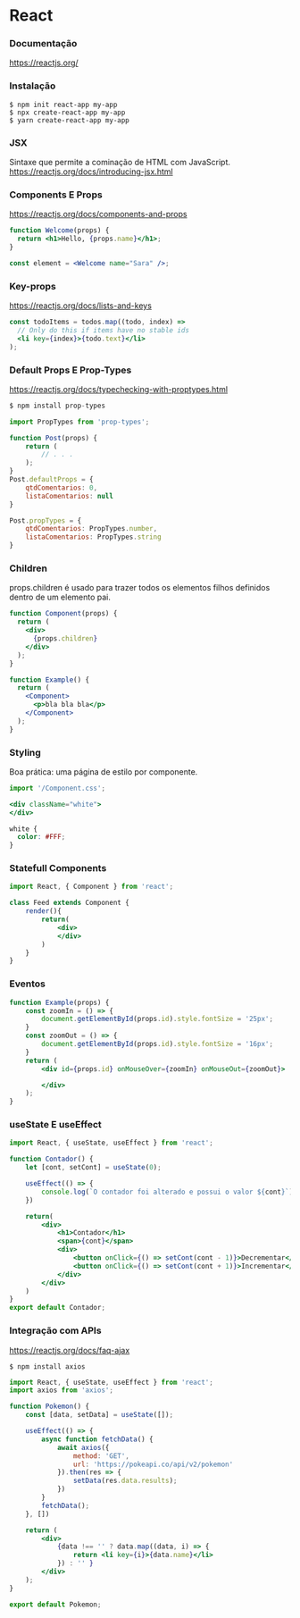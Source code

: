# React

### Documentação
https://reactjs.org/

### Instalação
```
$ npm init react-app my-app
$ npx create-react-app my-app
$ yarn create-react-app my-app
```

### JSX
Sintaxe que permite a cominação de HTML com JavaScript. https://reactjs.org/docs/introducing-jsx.html

### Components E Props
https://reactjs.org/docs/components-and-props

```jsx
function Welcome(props) {
  return <h1>Hello, {props.name}</h1>;
}
```
```jsx
const element = <Welcome name="Sara" />;
```

###  Key-props
https://reactjs.org/docs/lists-and-keys

```jsx
const todoItems = todos.map((todo, index) =>
  // Only do this if items have no stable ids
  <li key={index}>{todo.text}</li>
);
```

### Default Props E Prop-Types
https://reactjs.org/docs/typechecking-with-proptypes.html


```jsx
$ npm install prop-types

import PropTypes from 'prop-types';

function Post(props) {
    return (
        // . . . 
    );
}
Post.defaultProps = {
    qtdComentarios: 0,
    listaComentarios: null
}

Post.propTypes = {
    qtdComentarios: PropTypes.number,
    listaComentarios: PropTypes.string
}
```

### Children
props.children é usado para trazer todos os elementos filhos definidos dentro de um elemento pai.
```jsx
function Component(props) {
  return (
    <div>
      {props.children}
    </div>
  );
}
```
```jsx
function Example() {
  return (
    <Component>
      <p>bla bla bla</p>
    </Component>
  );
}
```

### Styling
Boa prática: uma página de estilo por componente.
```jsx
import '/Component.css';

<div className="white">
</div>
```
```css
white {
  color: #FFF;
}
```

### Statefull Components
```jsx
import React, { Component } from 'react';

class Feed extends Component {
    render(){
        return(
            <div>
            </div>
        )
    }
}
```

### Eventos
```jsx
function Example(props) {
    const zoomIn = () => {
        document.getElementById(props.id).style.fontSize = '25px';
    }
    const zoomOut = () => {
        document.getElementById(props.id).style.fontSize = '16px';
    }
    return (
        <div id={props.id} onMouseOver={zoomIn} onMouseOut={zoomOut}>

        </div>
    );
}
```
### useState E useEffect
```jsx
import React, { useState, useEffect } from 'react';

function Contador() {
    let [cont, setCont] = useState(0);

    useEffect(() => {
        console.log(`O contador foi alterado e possui o valor ${cont}`);
    })

    return(
        <div>
            <h1>Contador</h1>
            <span>{cont}</span>
            <div>
                <button onClick={() => setCont(cont - 1)}>Decrementar</button>
                <button onClick={() => setCont(cont + 1)}>Incrementar</button>
            </div>
        </div>
    )
}
export default Contador;
```

### Integração com APIs
https://reactjs.org/docs/faq-ajax

```
$ npm install axios
```
```jsx
import React, { useState, useEffect } from 'react';
import axios from 'axios';

function Pokemon() {
    const [data, setData] = useState([]);

    useEffect(() => {
        async function fetchData() {
            await axios({
                method: 'GET',
                url: 'https://pokeapi.co/api/v2/pokemon'
            }).then(res => {
                setData(res.data.results);
            })
        }
        fetchData();
    }, [])

    return (
        <div>
            {data !== '' ? data.map((data, i) => {
                return <li key={i}>{data.name}</li>
            }) : '' }
        </div>
    );
}

export default Pokemon;
```